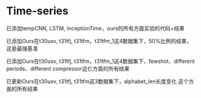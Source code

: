 # Time-series
已添加tempCNN, LSTM, InceptionTime，ours的所有方面实验的代码+结果

已添加Ours在t30uxv, t31tfj, t31tfm，t31tfm_1这4数据集下，50%比例的结果，这是最强基准

已添加Ours在t30uxv, t31tfj, t31tfm，t31tfm_1这4数据集下，fewshot、different periods、different compressor这仨方面的所有结果

已更新Ours在t30uxv, t31tfj, t31tfm这3数据集下，alphabet_len长度变化 这个方面的所有结果

